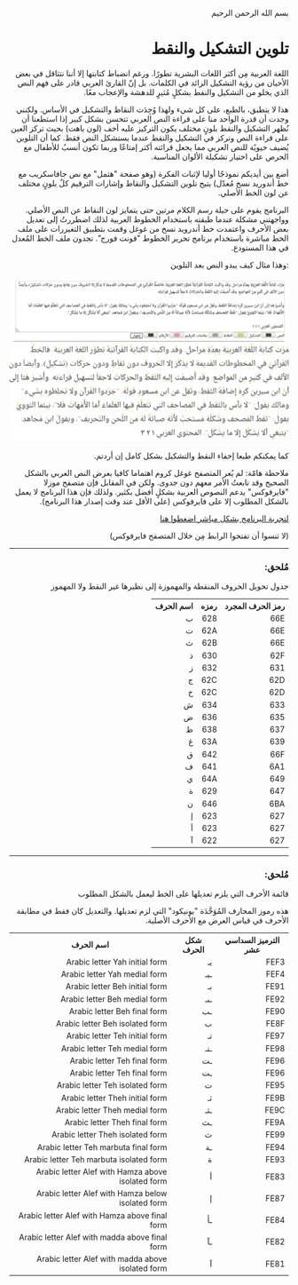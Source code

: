 <p dir='rtl'>بسم الله الرحمن الرحيم</p>
<h1 dir='rtl'> تلوين التشكيل والنقط</h1>
<p dir='rtl'>اللغة العربية مِن أكثر اللغات البشرية تطورًا. ورغم انضباط كتابتها إلا أننا نتثاقل في بعض الأحيان من رؤية التشكيل الزائد في الكلمات. بل إنّ القارئ العربي قادر على فهم النص الذي يخلو من التشكيل والنقط بشكلٍ مُثيرٍ للدهشة والإعجاب معًا.</p>

<p dir='rtl'>هذا لا ينطبق، بالطبع، على كل شيء ولهذا وُجِدَت النقاط والتشكيل في الأساس. ولكنني وجدت أن قدرة الواحد منا على قراءة النص العربي تتحسن بشكل كبير إذا استطعنا أن نُظهر التشكيل والنقط بلونٍ مختلف يكون التركيز عليه أخف (لون باهت) بحيث تركز العين على قراءة النص وتركز في التشكيل والنقط عندما يستشكل النص فقط. كما أن التلوين يُضيف حيويًة للنص العربي مما يجعل قرائته أكثر إمتاعًا وربما تكون أنسبُ للأطفال مع الحرص على اختيار تشكيلة الألوان المناسبة.</p>

<p dir='rtl'>أضع بين أيديكم نموذجًا أوليا لإثبات الفكرة (وهو صفحة "هتمل" مع نص جافاسكريب مع خط أندوريد نسخ مُعدّل) يتيح تلوين التشكيل والنقاط وإشارات الترقيم كلٌ بلونٍ مختلف عن لون الخط الأصلي.</p>

<p dir='rtl'>البرنامج يقوم على حيلة رسم الكلام مرتين حتى يتمايز لون النقاط عن النص الأصلي. وواجهتني مشكلة عندما طبقته باستخدام الخطوط العربية لذلك اضطررتُ إلى تعديل بعض الأحرف واعتمدت خط أندرويد نسخ من غوغل وقمت بتطبيق التغيررات على ملف الخط مباشرة باستخدام برنامج تحرير الخطوط "فونت فورج". تجدون ملف الخط المُعدل في هذا المستودع.</p>

<p dir='rtl'>:وهذا مثال كيف يبدو النص بعد التلوين</p>

<img dir='rtl' src='تلوين_النقط_والتشكيل.jpg'/>

<p dir='rtl'>كما يمكنكم طبعا إخفاء النقط والتشكيل بشكل كامل إن أردتم.</p>

<p dir='rtl'>ملاحظة هامّة: لم يُعر المتصفح غوغل كروم اهتماما كافيا بعرض النص العربي بالشكل الصحيح وقد تابعتُ الأمر معهم دون جدوى. ولكن في المقابل فإن متصفح موزلا "فايرفوكس" يدعم النصوص العربية بشكلٍ أفضل بكثير. ولذلك فإن هذا البرنامج لا يعمل بالشكل المطلوب إلا على فايرفوكس (على الأقل عند وقت إصدار هذا البرنامج).</p>

<p dir='rtl'><a href='https://kefahi.github.io/tashkeel/'>لتجربة البرنامج بشكل مباشر اضغطوا هنا</a></p>
<p dir='rtl'>(لا تنسوا أن تفتحوا الرابط مِن خلال المتصفح فايرفوكس)</p>

----

<h3 dir='rtl'>مُلحق:</h3>
<p dir='rtl'>جدول تحويل الحروف المنقطة والمهموزة إلى نظيرها غير النقط ولا المهموز</p>

<table dir='rtl'>
  <tr>
    <th>رمز الحرف المجرد</th>
    <th>رمزه</th>
    <th>اسم الحرف</th>
  </tr>
  <tr>
    <td>66E</td>
    <td>628</td>
    <td>ب</td>
  </tr>
  <tr>
    <td>66E</td>
    <td>62A</td>
    <td>ت</td>
  </tr>
  <tr>
    <td>66E</td>
    <td>62B</td>
    <td>ث</td>
  </tr>
  <tr>
    <td>62F</td>
    <td>630</td>
    <td>ذ</td>
  </tr>
  <tr>
    <td>631</td>
    <td>632</td>
    <td>ز</td>
  </tr>
  <tr>
    <td>62D</td>
    <td>62C</td>
    <td>ج</td>
  </tr>
  <tr>
    <td>62D</td>
    <td>62C</td>
    <td>خ</td>
  </tr>
  <tr>
    <td>633</td>
    <td>634</td>
    <td>ش</td>
  </tr>
  <tr>
    <td>635</td>
    <td>636</td>
    <td>ض</td>
  </tr>
  <tr>
    <td>637</td>
    <td>638</td>
    <td>ظ</td>
  </tr>
  <tr>
    <td>639</td>
    <td>63A</td>
    <td>غ</td>
  </tr>
  <tr>
    <td>66F</td>
    <td>642</td>
    <td>ق</td>
  </tr>
  <tr>
    <td>6A1</td>
    <td>641</td>
    <td>ف</td>
  </tr>
  <tr>
    <td>649</td>
    <td>64A</td>
    <td>ي</td>
  </tr>
  <tr>
    <td>647</td>
    <td>629</td>
    <td>ة</td>
  </tr>
  <tr>
    <td>6BA</td>
    <td>646</td>
    <td>ن</td>
  </tr>
  <tr>
    <td>627</td>
    <td>623</td>
    <td>إ</td>
  </tr>
  <tr>
    <td>627</td>
    <td>623</td>
    <td>أ</td>
  </tr>
  <tr>
    <td>627</td>
    <td>622</td>
    <td>آ</td>
  </tr>
  
</table>

----

<h3 dir='rtl'>مُلحق:</h3> 

<p dir='rtl'>قائمة الأحرف التي يلزم تعديلها على الخط ليعمل بالشكل المطلوب</p>

<p dir='rtl'>هذه رموز المحارف المُوَحَّدَة "يونيكود" التي لزم تعديلها. والتعديل كان فقط في مطابقة الأحرف في قياس العرض مع الأحرف الأصلية.</p>

<table dir='rtl'>
  <tr>
    <th>الترميز السداسي عشر</th>
    <th>شكل الحرف</th>
    <th>اسم الحرف</th>
  </tr>
  <tr>
    <td>FEF3</td>
    <td>يـ</td>
    <td>Arabic letter Yah initial form</td>
  </tr>
  <tr>
    <td>FEF4</td>
    <td>ـيـ</td>
    <td>Arabic letter Yah medial form</td>
  </tr>
  <tr>
    <td>FE91</td>
    <td>بـ</td>
    <td>Arabic letter Beh initial form</td>
  </tr>
  <tr>
    <td>FE92</td>
    <td>ـبـ</td>
    <td>Arabic letter Beh medial form</td>
  </tr>
  <tr>
    <td>FE90</td>
    <td>ـب</td>
    <td>Arabic letter Beh final form</td>
  </tr>
  <tr>
    <td>FE8F</td>
    <td>ب</td>
    <td>Arabic letter Beh isolated form</td>
  </tr>
  <tr>
    <td>FE97</td>
    <td>تـ</td>
    <td>Arabic letter Teh initial form</td>
  </tr>
  <tr>
    <td>FE98</td>
    <td>ـتـ</td>
    <td>Arabic letter Teh medial form</td>
  </tr>
  <tr>
    <td>FE96</td>
    <td>ـت</td>
    <td>Arabic letter Teh final form</td>
  </tr>
  <tr>
    <td>FE96</td>
    <td>ـت</td>
    <td>Arabic letter Teh final form</td>
  </tr>
  <tr>
    <td>FE95</td>
    <td>ت</td>
    <td>Arabic letter Teh isolated form</td>
  </tr>
  <tr>
    <td>FE9B</td>
    <td>ثـ</td>
    <td>Arabic letter Theh initial form</td>
  </tr>
  <tr>
    <td>FE9C</td>
    <td>ـثـ</td>
    <td>Arabic letter Theh medial form</td>
  </tr>
  <tr>
    <td>FE9A</td>
    <td>ـث</td>
    <td>Arabic letter Theh final form</td>
  </tr>
  <tr>
    <td>FE99</td>
    <td>ث</td>
    <td>Arabic letter Theh isolated form</td>
  </tr>
  <tr>
    <td>FE94</td>
    <td>ـة</td>
    <td>Arabic letter Teh marbuta final form</td>
  </tr>
  <tr>
    <td>FE93</td>
    <td>ة</td>
    <td>Arabic letter Teh marbuta isolated form</td>
  </tr>
  <tr>
    <td>FE83</td>
    <td>أ</td>
    <td>Arabic letter Alef with Hamza above isolated form</td>
  </tr>
  <tr>
    <td>FE87</td>
    <td>إ</td>
    <td>Arabic letter Alef with Hamza below isolated form</td>
  </tr>
  <tr>
    <td>FE84</td>
    <td>ـأ</td>
    <td>Arabic letter Alef with Hamza above final form</td>
  </tr>
  <tr>
    <td>FE82</td>
    <td>ـآ</td>
    <td>Arabic letter Alef with madda above final form</td>
  </tr>
  <tr>
    <td>FE81</td>
    <td>آ</td>
    <td>Arabic letter Alef with madda above isolated form</td>
  </tr>
</table>
